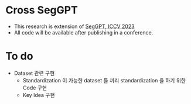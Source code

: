# Cross SegGPT 
- This research is extension of [SegGPT, ICCV 2023](https://github.com/baaivision/Painter/tree/main/SegGPT)
- All code will be available after publishing in a conference.

# To do
- Dataset 관련 구현
  - Standardization 이 가능한 dataset 들 끼리 standardization 을 하기 위한 Code 구현
  - Key Idea 구현